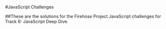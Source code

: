 #JavaScript Challenges

##These are the solutions for the Firehose Project JavaScript challenges for Track 6: JavaScript Deep Dive.